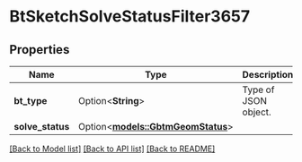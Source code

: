 # BtSketchSolveStatusFilter3657

## Properties

Name | Type | Description | Notes
------------ | ------------- | ------------- | -------------
**bt_type** | Option<**String**> | Type of JSON object. | [optional]
**solve_status** | Option<[**models::GbtmGeomStatus**](GBTMGeomStatus.md)> |  | [optional]

[[Back to Model list]](../README.md#documentation-for-models) [[Back to API list]](../README.md#documentation-for-api-endpoints) [[Back to README]](../README.md)


